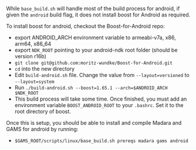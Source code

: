 While `base_build.sh` will handle most of the build process for android,
if given the `android` build flag, it does not install boost for Android
as required.

To install boost for android, checkout the Boost-for-Android repo:

* export ANDROID_ARCH environment variable to armeabi-v7a, x86, arm64, x86_64
* export `NDK_ROOT` pointing to your android-ndk root folder  (should be version r16b)
* `git clone git@github.com:moritz-wundke/Boost-for-Android.git`
* `cd` into the new directory
* Edit `build-android.sh` file. Change the value from `--layout=versioned`  to `--layout=system`
* Run `./build-android.sh --boost=1.65.1 --arch=$ANDROID_ARCH $NDK_ROOT`
* This build process will take some time. Once finished, you must add an
environment variable `BOOST_ANDROID_ROOT` to your `.bashrc`. Set it to the root directory of boost. 

Once this is setup, you should be able to install and compile Madara and GAMS for android by running:

* `$GAMS_ROOT/scripts/linux/base_build.sh prereqs madara gams android`
